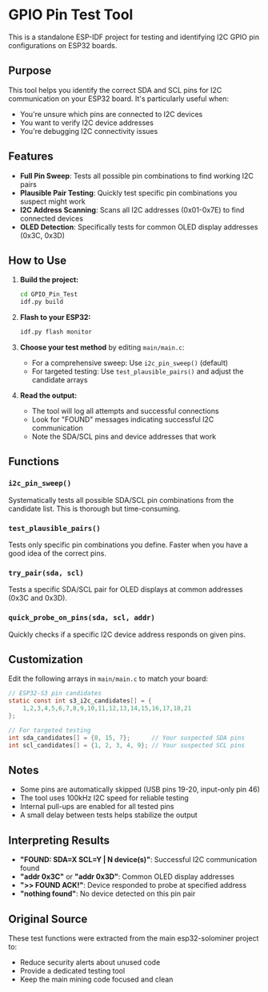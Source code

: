 # GPIO Pin Test Tool

This is a standalone ESP-IDF project for testing and identifying I2C GPIO pin configurations on ESP32 boards.

## Purpose

This tool helps you identify the correct SDA and SCL pins for I2C communication on your ESP32 board. It's particularly useful when:
- You're unsure which pins are connected to I2C devices
- You want to verify I2C device addresses
- You're debugging I2C connectivity issues

## Features

- **Full Pin Sweep**: Tests all possible pin combinations to find working I2C pairs
- **Plausible Pair Testing**: Quickly test specific pin combinations you suspect might work
- **I2C Address Scanning**: Scans all I2C addresses (0x01-0x7E) to find connected devices
- **OLED Detection**: Specifically tests for common OLED display addresses (0x3C, 0x3D)

## How to Use

1. **Build the project:**
   ```bash
   cd GPIO_Pin_Test
   idf.py build
   ```

2. **Flash to your ESP32:**
   ```bash
   idf.py flash monitor
   ```

3. **Choose your test method** by editing `main/main.c`:
   - For a comprehensive sweep: Use `i2c_pin_sweep()` (default)
   - For targeted testing: Use `test_plausible_pairs()` and adjust the candidate arrays

4. **Read the output:**
   - The tool will log all attempts and successful connections
   - Look for "FOUND" messages indicating successful I2C communication
   - Note the SDA/SCL pins and device addresses that work

## Functions

### `i2c_pin_sweep()`
Systematically tests all possible SDA/SCL pin combinations from the candidate list. This is thorough but time-consuming.

### `test_plausible_pairs()`
Tests only specific pin combinations you define. Faster when you have a good idea of the correct pins.

### `try_pair(sda, scl)`
Tests a specific SDA/SCL pair for OLED displays at common addresses (0x3C and 0x3D).

### `quick_probe_on_pins(sda, scl, addr)`
Quickly checks if a specific I2C device address responds on given pins.

## Customization

Edit the following arrays in `main/main.c` to match your board:

```c
// ESP32-S3 pin candidates
static const int s3_i2c_candidates[] = {
    1,2,3,4,5,6,7,8,9,10,11,12,13,14,15,16,17,18,21
};

// For targeted testing
int sda_candidates[] = {8, 15, 7};      // Your suspected SDA pins
int scl_candidates[] = {1, 2, 3, 4, 9}; // Your suspected SCL pins
```

## Notes

- Some pins are automatically skipped (USB pins 19-20, input-only pin 46)
- The tool uses 100kHz I2C speed for reliable testing
- Internal pull-ups are enabled for all tested pins
- A small delay between tests helps stabilize the output

## Interpreting Results

- **"FOUND: SDA=X SCL=Y | N device(s)"**: Successful I2C communication found
- **"addr 0x3C"** or **"addr 0x3D"**: Common OLED display addresses
- **">> FOUND ACK!"**: Device responded to probe at specified address
- **"nothing found"**: No device detected on this pin pair

## Original Source

These test functions were extracted from the main esp32-solominer project to:
- Reduce security alerts about unused code
- Provide a dedicated testing tool
- Keep the main mining code focused and clean
